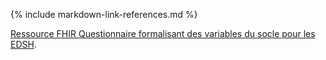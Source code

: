 {% include markdown-link-references.md %}

[Ressource FHIR Questionnaire formalisant des variables du socle pour les EDSH](Questionnaire-UsageCore.html).